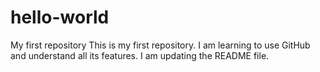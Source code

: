 # hello-world
My first repository
This is my first repository. I am learning to use GitHub and understand all its features. I am updating the README file.
